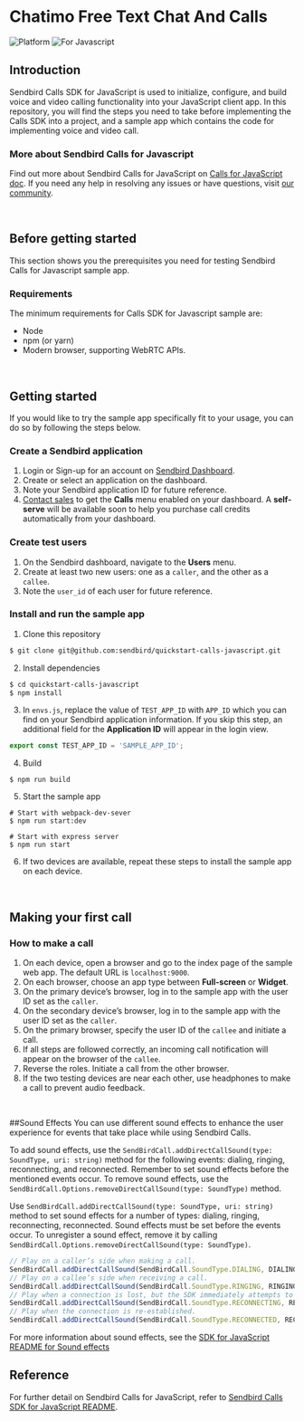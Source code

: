 # Chatimo Free Text Chat And Calls

![Platform](https://img.shields.io/badge/platform-JAVASCRIPT-orange.svg)
![For Javascript](https://img.shields.io/badge/language-JAVASCRIPT-orange.svg)

## Introduction

Sendbird Calls SDK for JavaScript is used to initialize, configure, and build voice and video calling functionality into your JavaScript client app. In this repository, you will find the steps you need to take before implementing the Calls SDK into a project, and a sample app which contains the code for implementing voice and video call. 

### More about Sendbird Calls for Javascript

Find out more about Sendbird Calls for JavaScript on [Calls for JavaScript doc](https://docs.sendbird.com/javascript/calls_quick_start). If you need any help in resolving any issues or have questions, visit [our community](https://community.sendbird.com).

<br />

## Before getting started

This section shows you the prerequisites you need for testing Sendbird Calls for Javascript sample app.

### Requirements

The minimum requirements for Calls SDK for Javascript sample are: 

- Node
- npm (or yarn)
- Modern browser, supporting WebRTC APIs.

<br />

## Getting started

If you would like to try the sample app specifically fit to your usage, you can do so by following the steps below. 

### Create a Sendbird application

1. Login or Sign-up for an account on [Sendbird Dashboard](https://dashboard.sendbird.com).
2. Create or select an application on the dashboard.
3. Note your Sendbird application ID for future reference.
4. [Contact sales](https://get.sendbird.com/talk-to-sales.html) to get the **Calls** menu enabled on your dashboard. A **self-serve** will be available soon to help you purchase call credits automatically from your dashboard.  

### Create test users

1. On the Sendbird dashboard, navigate to the **Users** menu.
2. Create at least two new users: one as a `caller`, and the other as a `callee`.
3. Note the `user_id` of each user for future reference.

### Install and run the sample app

1. Clone this repository 
```bash
$ git clone git@github.com:sendbird/quickstart-calls-javascript.git
```
2. Install dependencies
```bash
$ cd quickstart-calls-javascript
$ npm install
```
3. In `envs.js`, replace the value of `TEST_APP_ID` with `APP_ID` which you can find on your Sendbird application information. If you skip this step, an additional field for the **Application ID** will appear in the login view.
```javascript
export const TEST_APP_ID = 'SAMPLE_APP_ID';
```
4. Build
```shell script
$ npm run build
```
5. Start the sample app
```shell script
# Start with webpack-dev-sever
$ npm run start:dev

# Start with express server
$ npm run start
```
6. If two devices are available, repeat these steps to install the sample app on each device.

<br />

## Making your first call

### How to make a call

1. On each device, open a browser and go to the index page of the sample web app. The default URL is `localhost:9000`.
2. On each browser, choose an app type between **Full-screen** or **Widget**.
3. On the primary device’s browser, log in to the sample app with the user ID set as the `caller`.
4. On the secondary device’s browser, log in to the sample app with the user ID set as the `caller`.
5. On the primary browser, specify the user ID of the `callee` and initiate a call.
6. If all steps are followed correctly, an incoming call notification will appear on the browser of the `callee`.
7. Reverse the roles. Initiate a call from the other browser.
8. If the two testing devices are near each other, use headphones to make a call to prevent audio feedback.

<br />

##Sound Effects
You can use different sound effects to enhance the user experience for events that take place while using Sendbird Calls. 

To add sound effects, use the `SendBirdCall.addDirectCallSound(type: SoundType, uri: string)` method for the following events: dialing, ringing, reconnecting, and reconnected. Remember to set sound effects before the mentioned events occur. To remove sound effects, use the `SendBirdCall.Options.removeDirectCallSound(type: SoundType)` method.

Use `SendBirdCall.addDirectCallSound(type: SoundType, uri: string)` method to set sound effects for a number of types: dialing, ringing, reconnecting, reconnected. Sound effects must be set before the events occur. To unregister a sound effect, remove it by calling `SendBirdCall.Options.removeDirectCallSound(type: SoundType)`.

```javascript
// Play on a caller’s side when making a call.
SendBirdCall.addDirectCallSound(SendBirdCall.SoundType.DIALING, DIALING_SOUND_URL);
// Play on a callee’s side when receiving a call.
SendBirdCall.addDirectCallSound(SendBirdCall.SoundType.RINGING, RINGING_SOUND_URL);
// Play when a connection is lost, but the SDK immediately attempts to reconnect.
SendBirdCall.addDirectCallSound(SendBirdCall.SoundType.RECONNECTING, RECONNECTING_SOUND_URL);
// Play when the connection is re-established.
SendBirdCall.addDirectCallSound(SendBirdCall.SoundType.RECONNECTED, RECONNECTED_SOUND_URL);
```
For more information about sound effects, see the [SDK for JavaScript README for Sound effects](https://github.com/sendbird/sendbird-calls-javascript#sound-effect)


## Reference

For further detail on Sendbird Calls for JavaScript, refer to [Sendbird Calls SDK for JavaScript README](https://github.com/sendbird/sendbird-calls-javascript/blob/master/README.md).
